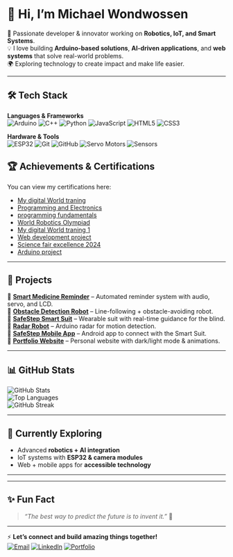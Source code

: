 # 👋 Hi, I’m Michael Wondwossen  

🎯 Passionate developer & innovator working on **Robotics, IoT, and Smart Systems**.  
💡 I love building **Arduino-based solutions**, **AI-driven applications**, and **web systems** that solve real-world problems.  
🌍 Exploring technology to create impact and make life easier.  

---

## 🛠️ Tech Stack

**Languages & Frameworks**  
![Arduino](https://img.shields.io/badge/Arduino-00979D?style=for-the-badge&logo=arduino&logoColor=white) 
![C++](https://img.shields.io/badge/C++-00599C?style=for-the-badge&logo=c%2B%2B&logoColor=white) 
![Python](https://img.shields.io/badge/Python-3776AB?style=for-the-badge&logo=python&logoColor=white) 
![JavaScript](https://img.shields.io/badge/JavaScript-F7DF1E?style=for-the-badge&logo=javascript&logoColor=black) 
![HTML5](https://img.shields.io/badge/HTML5-E34F26?style=for-the-badge&logo=html5&logoColor=white) 
![CSS3](https://img.shields.io/badge/CSS3-1572B6?style=for-the-badge&logo=css3&logoColor=white) 

**Hardware & Tools**  
![ESP32](https://img.shields.io/badge/ESP32-0080FF?style=for-the-badge&logo=espressif&logoColor=white) 
![Git](https://img.shields.io/badge/Git-F05032?style=for-the-badge&logo=git&logoColor=white) 
![GitHub](https://img.shields.io/badge/GitHub-181717?style=for-the-badge&logo=github&logoColor=white) 
![Servo Motors](https://img.shields.io/badge/Servo-Motors-FF5733?style=for-the-badge) 
![Sensors](https://img.shields.io/badge/Sensors-FFC300?style=for-the-badge)




## 🏆 Achievements & Certifications

You can view my certifications here:

- [My digital World traning ](https://github.com/Mikhelpro/certificates/blob/main/MDW-Certificate_Student-Training_Michael-Wondwossen.pdf)
- [Programming and Electronics ](https://github.com/Mikhelpro/certificates/blob/main/computer%20science%20and%20electronics..pdf)
- [programming fundamentals ](https://github.com/Mikhelpro/certificates/blob/main/Udacity%20certifcate.pdf)
- [World Robotics Olympiad ](https://github.com/Mikhelpro/certificates/blob/main/WRO.png)
- [My digital World traning 1 ](https://github.com/Mikhelpro/certificates/blob/main/image_2025-02-07_10-02-05.png)
- [Web development project ](https://github.com/Mikhelpro/certificates/blob/main/Web%20verses.pdf)
- [Science fair excellence 2024](https://github.com/Mikhelpro/certificates/blob/main/N.F.S%20N.C.A.pdf)
- [Arduino project ](https://github.com/Mikhelpro/certificates/blob/main/N.C.A%20obstacl%20and%20radar.pdf)


---

## 🚀 Projects  
🔹 [**Smart Medicine Reminder**](#) – Automated reminder system with audio, servo, and LCD.  
🔹 [**Obstacle Detection Robot**](#) – Line-following + obstacle-avoiding robot.  
🔹 [**SafeStep Smart Suit**](#) – Wearable suit with real-time guidance for the blind.  
🔹 [**Radar Robot**](#) – Arduino radar for motion detection.  
🔹 [**SafeStep Mobile App**](#) – Android app to connect with the Smart Suit.  
🔹 [**Portfolio Website**](#) – Personal website with dark/light mode & animations.  

---

## 📊 GitHub Stats  
![GitHub Stats](https://github-readme-stats.vercel.app/api?username=Mikhelpro&show_icons=true&theme=radical)  
![Top Languages](https://github-readme-stats.vercel.app/api/top-langs/?username=Mikhelpro&layout=compact&theme=radical)  
![GitHub Streak](https://github-readme-streak-stats.herokuapp.com/?user=Mikhelpro&theme=radical)  

---

## 🌱 Currently Exploring  
- Advanced **robotics + AI integration**  
- IoT systems with **ESP32 & camera modules**  
- Web + mobile apps for **accessible technology**  

---

---
## ✨ Fun Fact  
> *“The best way to predict the future is to invent it.”* 🚀  

---

⚡ **Let’s connect and build amazing things together!**  
[![Email](https://img.shields.io/badge/Email-D14836?style=for-the-badge&logo=gmail&logoColor=white)](mailto:Wondwossenmichael4@gmail.com)
[![LinkedIn](https://img.shields.io/badge/LinkedIn-0A66C2?style=for-the-badge&logo=linkedin&logoColor=white)](https://www.linkedin.com/in/michael-wondwossen-4059392a5/)
[![Portfolio](https://img.shields.io/badge/Portfolio-1abc9c?style=for-the-badge&logo=about.me&logoColor=white)](https://michaelwondwossenportfolio.netlify.app/)

